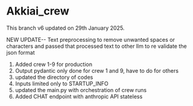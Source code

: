 # Akkiai_crew

This branch v6 updated on 29th January 2025.

NEW UPDATE-- Text preprocessing to remove unwanted spaces or characters and passed that processed text to other llm to re validate the json format

1. Added crew 1-9 for production
2. Output pydantic only done for crew 1 and 9, have to do for others
3. updated the directory of codes
4. Inputs limited only to STARTUP_INFO
5. updated the main.py with orchestration of crew runs
6. Added CHAT endpoint with anthropic API stateless
